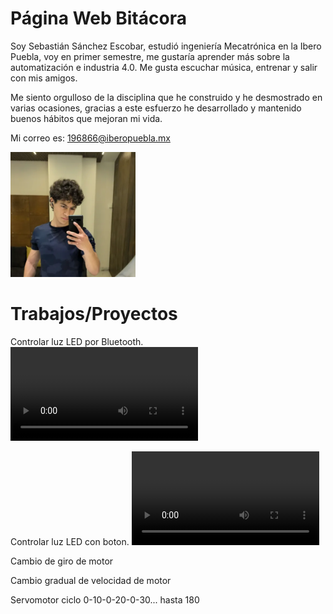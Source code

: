 # Página Web Bitácora

Soy Sebastián Sánchez Escobar, estudió ingeniería Mecatrónica en la Ibero Puebla, voy en primer semestre, me gustaría aprender más sobre la automatización e industria 4.0. Me gusta escuchar música, entrenar y salir con mis amigos. 

Me siento orgulloso de la disciplina que he construido y he desmostrado en varias ocasiones, gracias a este esfuerzo he desarrollado y mantenido buenos hábitos que mejoran mi vida.

Mi correo es: 196866@iberopuebla.mx 

<img src="recursos/imgs/fotoperfil.png" width="200">

# Trabajos/Proyectos
Controlar luz LED por Bluetooth.
<video controls>
  <source src="recursos/imgs/ControlarLEDBluetooth.mp4" type="video/mp4">
</video>

Controlar luz LED con boton.
<video controls>
  <source src="recursos/imgs/PXL_20250912_163927244.TS(1).mp4" type="video/mp4">
</video>

Cambio de giro de motor

Cambio gradual de velocidad de motor

Servomotor ciclo 0-10-0-20-0-30... hasta 180
